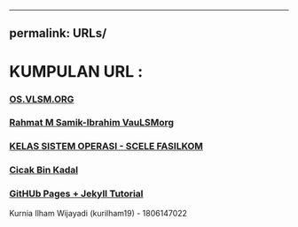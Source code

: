 ----
permalink: URLs/
----

# KUMPULAN URL :

### [OS.VLSM.ORG](https://os.vlsm.org)
### [Rahmat M Samik-Ibrahim VauLSMorg](https://rahmatm.samik-ibrahim.vlsm.org)
### [KELAS SISTEM OPERASI - SCELE FASILKOM](https://scele.cs.ui.ac.id/course/view.php?id=822)
### [Cicak Bin Kadal](https://rms46.github.io)
### [GitHUb Pages + Jekyll Tutorial](https://extra182.vlsm.org/)



Kurnia Ilham Wijayadi (kurilham19) - 1806147022

